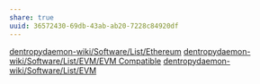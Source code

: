 ```yaml
---
share: true
uuid: 36572430-69db-43ab-ab20-7228c84920df
---
```

[dentropydaemon-wiki/Software/List/Ethereum](/undefined)
[dentropydaemon-wiki/Software/List/EVM/EVM Compatible](/undefined)
[dentropydaemon-wiki/Software/List/EVM](/undefined)